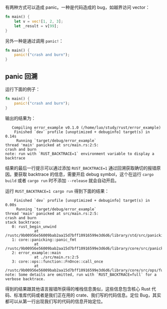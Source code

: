 有两种方式可以造成 panic。一种是代码造成的 bug，如越界访问 vector：

```rust
fn main() {
    let v = vec![1, 2, 3];
    let _result = v[99];
}
```

另外一种是通过调用 `panic!`：

```rust
fn main() {
    panic!("crash and burn");
}
```

## panic 回溯

运行下面的例子：

```rust
fn main() {
    panic!("crash and burn");
}
```

输出的结果为：

```
   Compiling error_example v0.1.0 (/home/luo/study/rust/error_example)
    Finished `dev` profile [unoptimized + debuginfo] target(s) in 0.14s
     Running `target/debug/error_example`
thread 'main' panicked at src/main.rs:2:5:
crash and burn
note: run with `RUST_BACKTRACE=1` environment variable to display a backtrace
```

结果的最后一行提示可以通过添加 `RUST_BACKTRACE=1` 通过回溯获取确切的报错原因。要获取 backtrace 的信息，需要开启 debug symbol，这个在运行 `cargo build` 或者 `cargo run` 时不添加 `--release` 就会自动开启。

运行 `RUST_BACKTRACE=1 cargo run` 得到下面的结果：

```
    Finished `dev` profile [unoptimized + debuginfo] target(s) in 0.00s
     Running `target/debug/error_example`
thread 'main' panicked at src/main.rs:2:5:
crash and burn
stack backtrace:
   0: rust_begin_unwind
             at /rustc/9b00956e56009bab2aa15d7bff10916599e3d6d6/library/std/src/panicking.rs:645:5
   1: core::panicking::panic_fmt
             at /rustc/9b00956e56009bab2aa15d7bff10916599e3d6d6/library/core/src/panicking.rs:72:14
   2: error_example::main
             at ./src/main.rs:2:5
   3: core::ops::function::FnOnce::call_once
             at /rustc/9b00956e56009bab2aa15d7bff10916599e3d6d6/library/core/src/ops/function.rs:250:5
note: Some details are omitted, run with `RUST_BACKTRACE=full` for a verbose backtrace.
```

得到的结果跟其他语言报错所获得的堆栈信息类似，这些信息包含核心 Rust 代码、标准库代码或者是我们正在用的 crate、我们写的代码信息。定位 Bug，其实都可以从第一行出现我们写的代码的信息开始定位。

